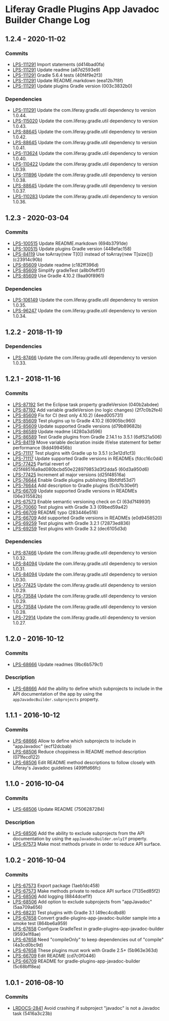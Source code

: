 # Liferay Gradle Plugins App Javadoc Builder Change Log

## 1.2.4 - 2020-11-02

### Commits
- [LPS-111291] Import statements (d414bad0fa)
- [LPS-111291] Update readme (a87d2593e9)
- [LPS-111291] Gradle 5.6.4 tests (40f4f9e2f3)
- [LPS-111291] Update README.markdown (eea12b7f8f)
- [LPS-111291] Update plugins Gradle version (003c3832b0)

### Dependencies
- [LPS-111291] Update the com.liferay.gradle.util dependency to version 1.0.44.
- [LPS-115020] Update the com.liferay.gradle.util dependency to version 1.0.43.
- [LPS-88645] Update the com.liferay.gradle.util dependency to version 1.0.42.
- [LPS-88645] Update the com.liferay.gradle.util dependency to version 1.0.41.
- [LPS-113624] Update the com.liferay.gradle.util dependency to version 1.0.40.
- [LPS-110422] Update the com.liferay.gradle.util dependency to version 1.0.39.
- [LPS-111896] Update the com.liferay.gradle.util dependency to version 1.0.38.
- [LPS-88645] Update the com.liferay.gradle.util dependency to version 1.0.37.
- [LPS-110283] Update the com.liferay.gradle.util dependency to version 1.0.36.

## 1.2.3 - 2020-03-04

### Commits
- [LPS-100515] Update README.markdown (694b3791de)
- [LPS-100515] Update plugins Gradle version (448efac158)
- [LPS-84119] Use toArray(new T[0]) instead of toArray(new T[size()])
(c23914c90b)
- [LPS-85609] Update readme (c182ff396d)
- [LPS-85609] Simplify gradleTest (a8b0feff31)
- [LPS-85609] Use Gradle 4.10.2 (9aa90f8961)

### Dependencies
- [LPS-106149] Update the com.liferay.gradle.util dependency to version 1.0.35.
- [LPS-96247] Update the com.liferay.gradle.util dependency to version 1.0.34.

## 1.2.2 - 2018-11-19

### Dependencies
- [LPS-87466] Update the com.liferay.gradle.util dependency to version 1.0.33.

## 1.2.1 - 2018-11-16

### Commits
- [LPS-87192] Set the Eclipse task property gradleVersion (040b2abdee)
- [LPS-87192] Add variable gradleVersion (no logic changes) (2f7c0b2fe4)
- [LPS-85609] Fix for CI (test only 4.10.2) (4eed005731)
- [LPS-85609] Test plugins up to Gradle 4.10.2 (60905bc960)
- [LPS-85609] Update supported Gradle versions (d79b89682b)
- [LPS-86589] Update readme (4280a3d596)
- [LPS-86589] Test Gradle plugins from Gradle 2.14.1 to 3.5.1 (6df521a506)
- [LPS-84119] Move variable declaration inside if/else statement for better
performance (8dd499456b)
- [LPS-71117] Test plugins with Gradle up to 3.5.1 (c3e12d1cf3)
- [LPS-71117] Update supported Gradle versions in READMEs (fdcc16c0d4)
- [LPS-77425] Partial revert of d25f48516a9ad080bcbd50e228979853d3f2dda5
(60d3a950d6)
- [LPS-77425] Increment all major versions (d25f48516a)
- [LPS-76644] Enable Gradle plugins publishing (8bfdfd53d7)
- [LPS-76644] Add description to Gradle plugins (5cb7b30e6f)
- [LPS-66709] Update supported Gradle versions in READMEs (06e315582b)
- [LPS-67573] Enable semantic versioning check on CI (63d7f4993f)
- [LPS-70060] Test plugins with Gradle 3.3 (09bed59a42)
- [LPS-66709] README typo (283446e516)
- [LPS-66709] Add supported Gradle versions in READMEs (e0d9458520)
- [LPS-69259] Test plugins with Gradle 3.2.1 (72873ed836)
- [LPS-69259] Test plugins with Gradle 3.2 (dec6105d3d)

### Dependencies
- [LPS-87466] Update the com.liferay.gradle.util dependency to version 1.0.32.
- [LPS-84094] Update the com.liferay.gradle.util dependency to version 1.0.31.
- [LPS-84094] Update the com.liferay.gradle.util dependency to version 1.0.30.
- [LPS-77425] Update the com.liferay.gradle.util dependency to version 1.0.29.
- [LPS-73584] Update the com.liferay.gradle.util dependency to version 1.0.29.
- [LPS-73584] Update the com.liferay.gradle.util dependency to version 1.0.28.
- [LPS-72914] Update the com.liferay.gradle.util dependency to version 1.0.27.

## 1.2.0 - 2016-10-12

### Commits
- [LPS-68666] Update readmes (9bc6b579c1)

### Description
- [LPS-68666] Add the ability to define which subprojects to include in the API
documentation of the app by using the `appJavadocBuilder.subprojects` property.

## 1.1.1 - 2016-10-12

### Commits
- [LPS-68666] Allow to define which subprojects to include in "appJavadoc"
(ecf12dcbab)
- [LPS-68506] Reduce choppiness in README method description (071fecd122)
- [LPS-68506] Edit README method descriptions to follow closely with Liferay's
Javadoc guidelines (499ffd66fc)

## 1.1.0 - 2016-10-04

### Commits
- [LPS-68506] Update README (7506287284)

### Description
- [LPS-68506] Add the ability to exclude subprojects from the API documentation
by using the `appJavadocBuilder.onlyIf` property.
- [LPS-67573] Make most methods private in order to reduce API surface.

## 1.0.2 - 2016-10-04

### Commits
- [LPS-67573] Export package (1aeb1dc458)
- [LPS-67573] Make methods private to reduce API surface (7135ed85f2)
- [LPS-68506] Add logging (8844dcef1f)
- [LPS-68506] Add option to exclude subprojects from "appJavadoc" (5aa709a656)
- [LPS-68231] Test plugins with Gradle 3.1 (49ec4cdbd8)
- [LPS-67658] Convert gradle-plugins-app-javadoc-builder sample into a smoke
test (864be6a959)
- [LPS-67658] Configure GradleTest in gradle-plugins-app-javadoc-builder
(9593e1f8ae)
- [LPS-67658] Need "compileOnly" to keep dependencies out of "compile"
(4a3cd0bc9d)
- [LPS-67658] These plugins must work with Gradle 2.5+ (5b963e363d)
- [LPS-66709] Edit README (cd7c0f0446)
- [LPS-66709] README for gradle-plugins-app-javadoc-builder (5c68bff8ea)

## 1.0.1 - 2016-08-10

### Commits
- [LRDOCS-2841] Avoid crashing if subproject "javadoc" is not a Javadoc task
(5416a3c23b)

[LPS-66709]: https://issues.liferay.com/browse/LPS-66709
[LPS-67573]: https://issues.liferay.com/browse/LPS-67573
[LPS-67658]: https://issues.liferay.com/browse/LPS-67658
[LPS-68231]: https://issues.liferay.com/browse/LPS-68231
[LPS-68506]: https://issues.liferay.com/browse/LPS-68506
[LPS-68666]: https://issues.liferay.com/browse/LPS-68666
[LPS-69259]: https://issues.liferay.com/browse/LPS-69259
[LPS-70060]: https://issues.liferay.com/browse/LPS-70060
[LPS-71117]: https://issues.liferay.com/browse/LPS-71117
[LPS-72914]: https://issues.liferay.com/browse/LPS-72914
[LPS-73584]: https://issues.liferay.com/browse/LPS-73584
[LPS-76644]: https://issues.liferay.com/browse/LPS-76644
[LPS-77425]: https://issues.liferay.com/browse/LPS-77425
[LPS-84094]: https://issues.liferay.com/browse/LPS-84094
[LPS-84119]: https://issues.liferay.com/browse/LPS-84119
[LPS-85609]: https://issues.liferay.com/browse/LPS-85609
[LPS-86589]: https://issues.liferay.com/browse/LPS-86589
[LPS-87192]: https://issues.liferay.com/browse/LPS-87192
[LPS-87466]: https://issues.liferay.com/browse/LPS-87466
[LPS-88645]: https://issues.liferay.com/browse/LPS-88645
[LPS-96247]: https://issues.liferay.com/browse/LPS-96247
[LPS-100515]: https://issues.liferay.com/browse/LPS-100515
[LPS-106149]: https://issues.liferay.com/browse/LPS-106149
[LPS-110283]: https://issues.liferay.com/browse/LPS-110283
[LPS-110422]: https://issues.liferay.com/browse/LPS-110422
[LPS-111291]: https://issues.liferay.com/browse/LPS-111291
[LPS-111896]: https://issues.liferay.com/browse/LPS-111896
[LPS-113624]: https://issues.liferay.com/browse/LPS-113624
[LPS-115020]: https://issues.liferay.com/browse/LPS-115020
[LRDOCS-2841]: https://issues.liferay.com/browse/LRDOCS-2841